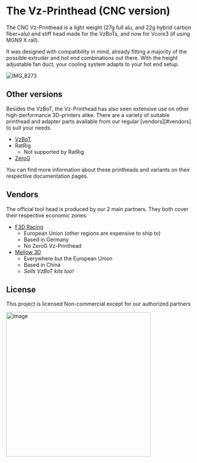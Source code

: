# The Vz-Printhead (CNC version)

The CNC Vz-Printhead is a light weight (27g full alu, and 22g hybrid carbon fiber+alu) and stiff head made for the VzBoTs, and now for Vcore3 (if using MGN9 X rail). 

It was designed with compatibility in mind, already fitting a majority of the possible extruder and hot end combinations out there. With the height adjustable fan duct, your cooling system adapts to your hot end setup.

![IMG_8273](https://user-images.githubusercontent.com/37383368/187105353-657cd083-950b-49dd-8772-5d5d4ec92844.jpg)

## Other versions

Besides the VzBoT, the Vz-Printhead has also seen extensive use on other high-performance 3D-printers alike. There are a variety of suitable printhead and adapter parts available from our regular [vendors][#vendors] to suit your needs.

- [VzBoT](https://docs.vzbot.org/vz-other/vz-printhead/)
- RatRig
  - Not supported by RatRig
- [ZeroG](zerog.one)

You can find more information about these printheads and variants on their respective documentation pages.

## Vendors 

The official tool head is produced by our 2 main partners. They both cover their respective economic zones:

- [F3D Racing](https://f3d-racing-fdm.myshopify.com/)
  - European Union (other regions are expensive to ship to)
  - Based in Germany
  - No ZeroG Vz-Printhead
- [Mellow 3D](https://www.aliexpress.com/item/1005005738653240.html)
  - Everywhere but the European Union
  - Based in China
  - _Sells VzBoT kits too!_
 
## License

This project is licensed Non-commercial except for our authorized partners

<img width="389" alt="image" src="https://user-images.githubusercontent.com/37383368/187048918-d388e8f9-8f84-4fd7-b27f-d4f9ee766cb4.png">

